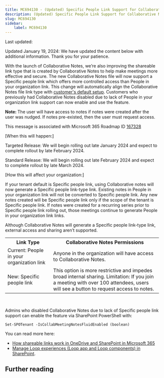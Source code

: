 ```yaml
---
title: MC694130 - (Updated) Specific People Link Support for Collaborative Notes
description: (Updated) Specific People Link Support for Collaborative Notes
slug: MC694130
sidebar:
    label: MC694130
---
```



Last updated: 

<p>Updated January 19, 2024: We have updated the content below with additional information. Thank you for your patience.</p><p>With the launch of Collaborative Notes, we’re also improving the shareable link type that is created by Collaborative Notes to help make meetings more effective and secure. The new Collaborative Notes file will now support a Specific people link which offers more controlled access than People in your organization link. This change will automatically align the Collaborative Notes file link type with <a href="https://learn.microsoft.com/en-us/sharepoint/change-default-sharing-link" target="_blank">customer's default setup</a>. Customers who previously had Collaborative Notes disabled due to lack of People in your organization link support can now enable and use the feature.</p><p><b>Note: </b>The user will have access to notes if notes were created after the user was nudged. If notes pre-existed, then the user must request access.</p><p>This message is associated with Microsoft 365 Roadmap ID <a href="https://www.microsoft.com/microsoft-365/roadmap?rtc=1%26filters=&amp;searchterms=167328" target="_blank" style="">167328</a></p><p>[When this will happen:]</p><p>Targeted Release: We will begin rolling out late January 2024 and expect to complete rollout by late February 2024.
</p><p>Standard Release: We will begin rolling out late February 2024 and expect to complete rollout by late March 2024.</p><p>[How this will affect your organization:]</p><p>If your tenant default is Specific people link, using Collaborative notes will now generate a Specific people link-type link. Existing notes in People in your organization link will not be converted to Specific people link. Any new notes created will be Specific people link only if the scope of the tenant is Specific people link. If notes were created for a recurring series prior to Specific people link rolling out, those meetings continue to generate People in your organization link links.</p><p>Although Collaborative Notes will generate a Specific people link-type link, external access and sharing aren’t supported.</p><table>
  <tbody><tr>
       <th>Link Type</th>
    <th>Collaborative Notes Permissions</th>
  </tr>
  <tr>
    <td>Current: People in your organization link</td><td>Anyone in the organization will have access to Collaborative Notes.</td></tr><tr><td>New: Specific people link<br></td><td>This option is more restrictive and impedes broad internal sharing. Limitation: If you join a meeting with over 100 attendees, users will see a button to request access to notes.</td>
  </tr>

</tbody></table>


<p><br></p><p>Admins who disabled Collaborative Notes due to lack of Specific people link support can enable the feature via SharePoint PowerShell with:  
</p><p><code>Set-SPOTenant -IsCollabMeetingNotesFluidEnabled (boolean)</code>
</p><p>You can read more here:</p><ul><li><a href="https://learn.microsoft.com/sharepoint/shareable-links-anyone-specific-people-organization" target="_blank">How shareable links work in OneDrive and SharePoint in Microsoft 365</a>&nbsp;</li><li><a href="https://learn.microsoft.com/sharepoint/manage-loop-components#settings-management-for-loop-functionality-in-teams" target="_blank">Manage Loop experiences (Loop app and Loop components) in SharePoint</a>.</li></ul>

## Further reading
